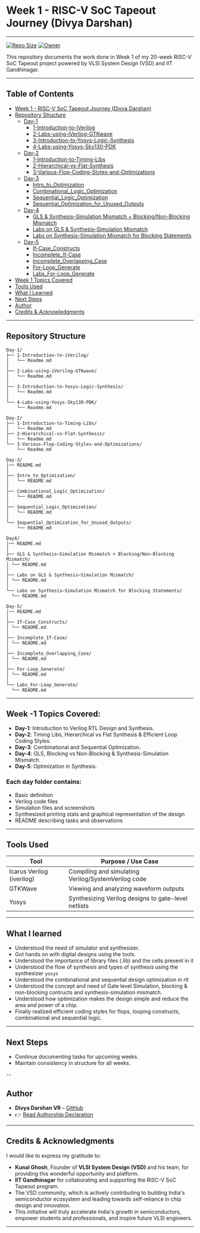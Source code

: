 # Week 1 - RISC-V SoC Tapeout Journey (Divya Darshan)
---

[![Repo Size](https://img.shields.io/github/repo-size/DivyaDarshan09/Divya_Darshan-VSD-RISCV-week-1)](https://github.com/DivyaDarshan09/Divya_Darshan-VSD-RISCV-week-1)
[![Owner](https://img.shields.io/badge/Owner-DivyaDarshan09-blue)](https://github.com/DivyaDarshan09)

This repository documents the work done in Week 1 of my 20-week RISC-V SoC Tapeout project powered by VLSI System Design (VSD) and IIT Gandhinagar.

---

##  Table of Contents

- [Week 1 - RISC-V SoC Tapeout Journey (Divya Darshan)](#week-1---risc-v-soc-tapeout-journey-divya-darshan)
- [Repository Structure](#repository-structure)
  - [Day-1](#day-1)
    - [1-Introduction-to-iVerilog](Day-1/1-Introduction-to-iVerilog/Readme.md)
    - [2-Labs-using-iVerilog-GTKwave](Day-1/2-Labs-using-iVerilog-GTKwave/Readme.md)
    - [3-Introduction-to-Yosys-Logic-Synthesis](Day-1/3-Introduction-to-Yosys-Logic-Synthesis/Readme.md)
    - [4-Labs-using-Yosys-Sky130-PDK](Day-1/4-Labs-using-Yosys-Sky130-PDK/Readme.md)
  - [Day-2](#day-2)
    - [1-Introduction-to-Timing-Libs](Day-2/1-Introduction-to-Timing-Libs/Readme.md)
    - [2-Hierarchical-vs-Flat-Synthesis](Day-2/2-Hierarchical-vs-Flat-Synthesis/Readme.md)
    - [3-Various-Flop-Coding-Styles-and-Optimizations](Day-2/3-Various-Flop-Coding-Styles-and-Optimizations/Readme.md)
  - [Day-3](#day-3)
    - [Intro_to_Optimization](Day-3/Intro_to_Optimization/README.md)
    - [Combinational_Logic_Optimization](Day-3/Combinational_Logic_Optimization/README.md)
    - [Sequential_Logic_Optimization](Day-3/Sequential_Logic_Optimization/README.md)
    - [Sequential_Optimization_for_Unused_Outputs](Day-3/Sequential_Optimization_for_Unused_Outputs/README.md)
  - [Day-4](#day-4)
    - [GLS & Synthesis–Simulation Mismatch + Blocking/Non-Blocking Mismatch](Day-4/GLS%20&%20Synthesis%E2%80%93Simulation%20Mismatch%20+%20Blocking/Non-Blocking%20Mismatch/README.md)
    - [Labs on GLS & Synthesis–Simulation Mismatch](Day-4/Labs%20on%20GLS%20&%20Synthesis%E2%80%93Simulation%20Mismatch/README.md)
    - [Labs on Synthesis–Simulation Mismatch for Blocking Statements](Day-4/Labs%20on%20Synthesis%E2%80%93Simulation%20Mismatch%20for%20Blocking%20Statements/README.md)
  - [Day-5](#day-5)
    - [If-Case_Constructs](Day-5/If-Case_Constructs/README.md)
    - [Incomplete_If-Case](Day-5/Incomplete_If-Case/README.md)
    - [Incomplete_Overlapping_Case](Day-5/Incomplete_Overlapping_Case/README.md)
    - [For-Loop_Generate](Day-5/For-Loop_Generate/README.md)
    - [Labs_For-Loop_Generate](Day-5/Labs_For-Loop_Generate/README.md)
- [Week 1 Topics Covered](#week-1-topics-covered)
- [Tools Used](#tools-used)
- [What I Learned](#what-i-learned)
- [Next Steps](#next-steps)
- [Author](#author)
- [Credits & Acknowledgments](#credits--acknowledgments)


---

##  Repository Structure

```tree 
Day-1/
├── 1-Introduction-to-iVerilog/
│   └── Readme.md
│
├── 2-Labs-using-iVerilog-GTKwave/
│   └── Readme.md
│
├── 3-Introduction-to-Yosys-Logic-Synthesis/
│   └── Readme.md
│
└── 4-Labs-using-Yosys-Sky130-PDK/
    └── Readme.md

Day-2/
├── 1-Introduction-to-Timing-Libs/
│   └── Readme.md
├── 2-Hierarchical-vs-Flat-Synthesis/
│   └── Readme.md
└── 3-Various-Flop-Coding-Styles-and-Optimizations/
    └── Readme.md

Day-3/
│── README.md         
│
├── Intro_to_Optimization/
│   └── README.md
│
├── Combinational_Logic_Optimization/
│   └── README.md
│
├── Sequential_Logic_Optimization/
│   └── README.md
│
└── Sequential_Optimization_for_Unused_Outputs/
    └── README.md

Day4/
│── README.md 
│
├── GLS & Synthesis–Simulation Mismatch + Blocking/Non-Blocking Mismatch/
│ └── README.md 
│
├── Labs on GLS & Synthesis–Simulation Mismatch/
│ └── README.md 
│
└── Labs on Synthesis–Simulation Mismatch for Blocking Statements/
  └── README.md 

Day-5/
│── README.md 
│
├── If-Case_Constructs/
│ └── README.md
│
├── Incomplete_If-Case/
│ └── README.md
│
├── Incomplete_Overlapping_Case/
│ └── README.md
│
├── For-Loop_Generate/
│ └── README.md
│
└── Labs_For-Loop_Generate/
  └── README.md
```
---

## Week -1 Topics Covered:

- **Day-1**: Introduction to Verilog RTL Design and Synthesis.  
- **Day-2**: Timing Libs, Hierarchical vs Flat Synthesis & Efficient Loop Coding Styles.
- **Day-3**: Combinational and Sequential Optimization.  
- **Day-4**: GLS, Blocking vs Non-Blocking & Synthesis-Simulation Mismatch.  
- **Day-5**: Optimization in Synthesis.

### Each day folder contains:
- Basic definition
- Verilog code files
- Simulation files and screenshots
- Synthesized printing stats and graphical representation of the design
- README describing tasks and observations

---
## Tools Used 

| Tool                     | Purpose / Use Case                                      |
|--------------------------|--------------------------------------------------------|
| Icarus Verilog (iverilog)| Compiling and simulating Verilog/SystemVerilog code    |
| GTKWave                  | Viewing and analyzing waveform outputs                |
| Yosys                    | Synthesizing Verilog designs to gate-level netlists   |

---

##  What I learned
- Understood the need of simulator and synthesizer.
- Got hands on with digital designs using the tools.
- Understood the importance of library files (.lib) and the cells present in it
- Understood the flow of synthesis and types of synthesis using the synthesizer `yosys`
- Understood the combinational and sequential design optimization in rtl
- Understood the concept and need of Gate level Simulation, blocking & non-blocking contructs and synthesis-simulation mismatch.
- Understood how optimization makes the design simple and reduce the area and power of a chip.
- Finally realized efficient coding styles for flops, looping constructs, combinational and sequential logic.

---

## Next Steps
- Continue documenting tasks for upcoming weeks.
- Maintain consistency in structure for all weeks.

--

##  Author
- **Divya Darshan VR** – [GitHub](https://github.com/DivyaDarshan09)
- 👉 [Read Authorship Declaration](AUTHORS.md)

---

## Credits & Acknowledgments
I would like to express my gratitude to:

- **Kunal Ghosh**, Founder of **VLSI System Design (VSD)** and his team, for providing this wonderful opportunity and platform.
- **IIT Gandhinagar** for collaborating and supporting the RISC-V SoC Tapeout program.
- The VSD community, which is actively contributing to building India's semiconductor ecosystem and leading towards self-reliance in chip design and innovation.
- This initiative will truly accelerate India's growth in semiconductors, empower students and professionals, and inspire future VLSI engineers.

---